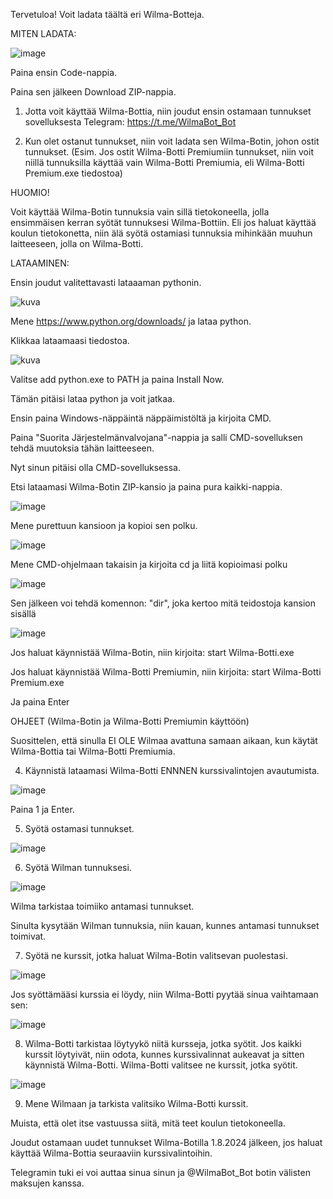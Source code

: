 Tervetuloa! Voit ladata täältä eri Wilma-Botteja.

MITEN LADATA:

![image](https://github.com/NoelMatero/Wilma-Botti/assets/161951384/9d14b8f4-ce06-4ce5-ad89-6ffa034d82b3)

Paina ensin Code-nappia.

Paina sen jälkeen Download ZIP-nappia.


1. Jotta voit käyttää Wilma-Bottia, niin joudut ensin ostamaan tunnukset sovelluksesta Telegram: https://t.me/WilmaBot_Bot
   
3. Kun olet ostanut tunnukset, niin voit ladata sen Wilma-Botin, johon ostit tunnukset. (Esim. Jos ostit Wilma-Botti Premiumiin tunnukset, niin voit niillä tunnuksilla käyttää vain Wilma-Botti Premiumia, eli Wilma-Botti Premium.exe tiedostoa)

HUOMIO!

Voit käyttää Wilma-Botin tunnuksia vain sillä tietokoneella, jolla ensimmäisen kerran syötät tunnuksesi Wilma-Bottiin. Eli jos haluat käyttää koulun tietokonetta, niin älä syötä ostamiasi tunnuksia mihinkään muuhun laitteeseen, jolla on Wilma-Botti.

LATAAMINEN:

Ensin joudut valitettavasti lataaaman pythonin.

![kuva](https://github.com/NoelMatero/Wilma-Botti/assets/161951384/009c1aa1-4f6d-49f6-b49f-22e9be92ef8d)

Mene https://www.python.org/downloads/ ja lataa python.

Klikkaa lataamaasi tiedostoa.

![kuva](https://github.com/NoelMatero/Wilma-Botti/assets/161951384/e380b5dc-2ae9-48b5-b83f-f04923bfae91)

Valitse add python.exe to PATH ja paina Install Now.

Tämän pitäisi lataa python ja voit jatkaa.

Ensin paina Windows-näppäintä näppäimistöltä ja kirjoita CMD. 

Paina "Suorita Järjestelmänvalvojana"-nappia ja salli CMD-sovelluksen tehdä muutoksia tähän laitteeseen.

Nyt sinun pitäisi olla CMD-sovelluksessa.

Etsi lataamasi Wilma-Botin ZIP-kansio ja paina pura kaikki-nappia.

![image](https://github.com/NoelMatero/Wilma-Botti/assets/161951384/a05afb0c-5b55-4c0e-ac44-ccb96ec3d676)

Mene purettuun kansioon ja kopioi sen polku.

![image](https://github.com/NoelMatero/Wilma-Botti/assets/161951384/ea5c8942-3180-401b-ba6c-b576f6a168f8)

Mene CMD-ohjelmaan takaisin ja kirjoita cd ja liitä kopioimasi polku

![image](https://github.com/NoelMatero/Wilma-Botti/assets/161951384/0a47ab75-921e-433b-8697-46adf0ff78e2)

Sen jälkeen voi tehdä komennon: "dir", joka kertoo mitä teidostoja kansion sisällä

![image](https://github.com/NoelMatero/Wilma-Botti/assets/161951384/1ac525e9-e2e9-4095-aaab-417e28de6afa)

Jos haluat käynnistää Wilma-Botin, niin kirjoita: start Wilma-Botti.exe

Jos haluat käynnistää Wilma-Botti Premiumin, niin kirjoita: start Wilma-Botti Premium.exe

Ja paina Enter

OHJEET (Wilma-Botin ja Wilma-Botti Premiumin käyttöön)

Suosittelen, että sinulla EI OLE Wilmaa avattuna samaan aikaan, kun käytät Wilma-Bottia tai Wilma-Botti Premiumia.

4. Käynnistä lataamasi Wilma-Botti ENNNEN kurssivalintojen avautumista.

![image](https://github.com/NoelMatero/Wilma-Botti/assets/161951384/efb230f7-4981-4df2-8183-6f877cb64664)

Paina 1 ja Enter.

5. Syötä ostamasi tunnukset.

![image](https://github.com/NoelMatero/Wilma-Botti/assets/161951384/2c808b6e-0d71-4eff-a129-3a76ae65ae19)

6. Syötä Wilman tunnuksesi.

![image](https://github.com/NoelMatero/Wilma-Botti/assets/161951384/eee4c093-5992-401d-ada7-38cfb50b5d0f)

Wilma tarkistaa toimiiko antamasi tunnukset.

Sinulta kysytään Wilman tunnuksia, niin kauan, kunnes antamasi tunnukset toimivat.
   
7. Syötä ne kurssit, jotka haluat Wilma-Botin valitsevan puolestasi.

![image](https://github.com/NoelMatero/Wilma-Botti/assets/161951384/28cefbc9-aa07-4dd8-817a-37f885c634c1)

Jos syöttämääsi kurssia ei löydy, niin Wilma-Botti pyytää sinua vaihtamaan sen:

![image](https://github.com/NoelMatero/Wilma-Botti/assets/161951384/1c1085e3-2a45-439f-b61a-e423905ec20e)
   
8. Wilma-Botti tarkistaa löytyykö niitä kursseja, jotka syötit. Jos kaikki kurssit löytyivät, niin odota, kunnes kurssivalinnat aukeavat ja sitten käynnistä Wilma-Botti. Wilma-Botti valitsee ne kurssit, jotka syötit.

![image](https://github.com/NoelMatero/Wilma-Botti/assets/161951384/08a2dbf4-517f-42e8-b851-f36573e46a6f)

    
9. Mene Wilmaan ja tarkista valitsiko Wilma-Botti kurssit.
    

Muista, että olet itse vastuussa siitä, mitä teet koulun tietokoneella.

Joudut ostamaan uudet tunnukset Wilma-Botilla 1.8.2024 jälkeen, jos haluat käyttää Wilma-Bottia seuraaviin kurssivalintoihin. 

Telegramin tuki ei voi auttaa sinua sinun ja @WilmaBot_Bot botin välisten maksujen kanssa.
